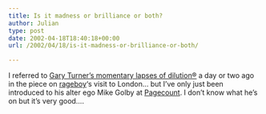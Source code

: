```yaml
---
title: Is it madness or brilliance or both?
author: Julian
type: post
date: 2002-04-18T18:40:18+00:00
url: /2002/04/18/is-it-madness-or-brilliance-or-both/

---
```

I referred to <a href="http://www.garyturner.net/blog.html" target="_blank">Gary Turner&#8217;s momentary lapses of dilution®</a> a day or two ago in the piece on <a href="http://www.rageboy.com/blogger.html" target="_blank">rageboy</a>&#8216;s visit to London&#8230; but I&#8217;ve only just been introduced to his alter ego Mike Golby at <a href="http://pagecount.blogspot.com/"  target="_blank">Pagecount</a>. I don&#8217;t know what he&#8217;s on but it&#8217;s very good&#8230;.